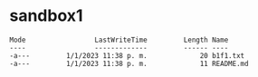 # sandbox1

    Mode                 LastWriteTime         Length Name
    ----                 -------------         ------ ----
    -a---         1/1/2023 11:38 p. m.             20 b1f1.txt
    -a---         1/1/2023 11:38 p. m.             11 README.md
